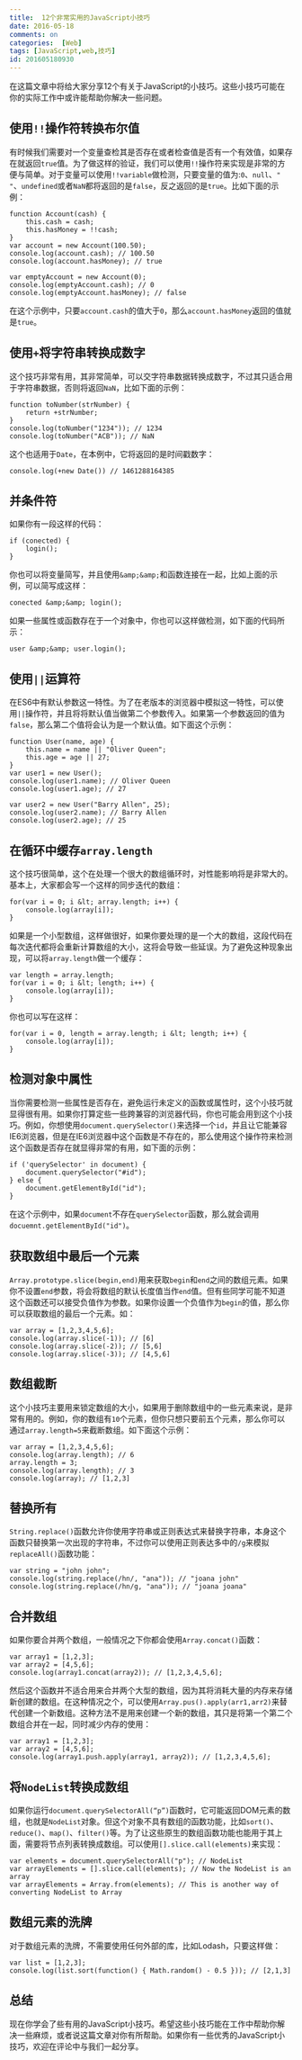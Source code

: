 ```yaml
---
title:  12个非常实用的JavaScript小技巧
date: 2016-05-18
comments: on
categories:  [Web]
tags: [JavaScript,web,技巧]
id: 201605180930
---
```


在这篇文章中将给大家分享12个有关于JavaScript的小技巧。这些小技巧可能在你的实际工作中或许能帮助你解决一些问题。

<!-- more -->

## 使用`!!`操作符转换布尔值

有时候我们需要对一个变量查检其是否存在或者检查值是否有一个有效值，如果存在就返回`true`值。为了做这样的验证，我们可以使用`!!`操作符来实现是非常的方便与简单。对于变量可以使用`!!variable`做检测，只要变量的值为:`0`、`null`、`" "`、`undefined`或者`NaN`都将返回的是`false`，反之返回的是`true`。比如下面的示例：

```
function Account(cash) {
    this.cash = cash;
    this.hasMoney = !!cash;
}
var account = new Account(100.50);
console.log(account.cash); // 100.50
console.log(account.hasMoney); // true

var emptyAccount = new Account(0);
console.log(emptyAccount.cash); // 0
console.log(emptyAccount.hasMoney); // false
```

在这个示例中，只要`account.cash`的值大于`0`，那么`account.hasMoney`返回的值就是`true`。

## 使用`+`将字符串转换成数字

这个技巧非常有用，其非常简单，可以交字符串数据转换成数字，不过其只适合用于字符串数据，否则将返回`NaN`，比如下面的示例：

```
function toNumber(strNumber) {
    return +strNumber;
}
console.log(toNumber("1234")); // 1234
console.log(toNumber("ACB")); // NaN
```

这个也适用于`Date`，在本例中，它将返回的是时间戳数字：

```
console.log(+new Date()) // 1461288164385
```

## 并条件符

如果你有一段这样的代码：

```
if (conected) {
    login();
}
```

你也可以将变量简写，并且使用`&amp;&amp;`和函数连接在一起，比如上面的示例，可以简写成这样：

```
conected &amp;&amp; login();
```

如果一些属性或函数存在于一个对象中，你也可以这样做检测，如下面的代码所示：

```
user &amp;&amp; user.login();
```

## 使用`||`运算符

在ES6中有默认参数这一特性。为了在老版本的浏览器中模拟这一特性，可以使用`||`操作符，并且将将默认值当做第二个参数传入。如果第一个参数返回的值为`false`，那么第二个值将会认为是一个默认值。如下面这个示例：

```
function User(name, age) {
    this.name = name || "Oliver Queen";
    this.age = age || 27;
}
var user1 = new User();
console.log(user1.name); // Oliver Queen
console.log(user1.age); // 27

var user2 = new User("Barry Allen", 25);
console.log(user2.name); // Barry Allen
console.log(user2.age); // 25
```

## 在循环中缓存`array.length`

这个技巧很简单，这个在处理一个很大的数组循环时，对性能影响将是非常大的。基本上，大家都会写一个这样的同步迭代的数组：

```
for(var i = 0; i &lt; array.length; i++) {
    console.log(array[i]);
}
```

如果是一个小型数组，这样做很好，如果你要处理的是一个大的数组，这段代码在每次迭代都将会重新计算数组的大小，这将会导致一些延误。为了避免这种现象出现，可以将`array.length`做一个缓存：

```
var length = array.length;
for(var i = 0; i &lt; length; i++) {
    console.log(array[i]);
}
```

你也可以写在这样：

```
for(var i = 0, length = array.length; i &lt; length; i++) {
    console.log(array[i]);
}
```

## 检测对象中属性

当你需要检测一些属性是否存在，避免运行未定义的函数或属性时，这个小技巧就显得很有用。如果你打算定些一些跨兼容的浏览器代码，你也可能会用到这个小技巧。例如，你想使用`document.querySelector()`来选择一个`id`，并且让它能兼容IE6浏览器，但是在IE6浏览器中这个函数是不存在的，那么使用这个操作符来检测这个函数是否存在就显得非常的有用，如下面的示例：

```
if ('querySelector' in document) {
    document.querySelector("#id");
} else {
    document.getElementById("id");
}
```

在这个示例中，如果`document`不存在`querySelector`函数，那么就会调用`docuemnt.getElementById("id")`。

## 获取数组中最后一个元素

`Array.prototype.slice(begin,end)`用来获取`begin`和`end`之间的数组元素。如果你不设置`end`参数，将会将数组的默认长度值当作`end`值。但有些同学可能不知道这个函数还可以接受负值作为参数。如果你设置一个负值作为`begin`的值，那么你可以获取数组的最后一个元素。如：

```
var array = [1,2,3,4,5,6];
console.log(array.slice(-1)); // [6]
console.log(array.slice(-2)); // [5,6]
console.log(array.slice(-3)); // [4,5,6]
```

## 数组截断

这个小技巧主要用来锁定数组的大小，如果用于删除数组中的一些元素来说，是非常有用的。例如，你的数组有`10`个元素，但你只想只要前五个元素，那么你可以通过`array.length=5`来截断数组。如下面这个示例：

```
var array = [1,2,3,4,5,6];
console.log(array.length); // 6
array.length = 3;
console.log(array.length); // 3
console.log(array); // [1,2,3]
```

## 替换所有

`String.replace()`函数允许你使用字符串或正则表达式来替换字符串，本身这个函数只替换第一次出现的字符串，不过你可以使用正则表达多中的`/g`来模拟`replaceAll()`函数功能：

```
var string = "john john";
console.log(string.replace(/hn/, "ana")); // "joana john"
console.log(string.replace(/hn/g, "ana")); // "joana joana"
```

## 合并数组

如果你要合并两个数组，一般情况之下你都会使用`Array.concat()`函数：

```
var array1 = [1,2,3];
var array2 = [4,5,6];
console.log(array1.concat(array2)); // [1,2,3,4,5,6];
```

然后这个函数并不适合用来合并两个大型的数组，因为其将消耗大量的内存来存储新创建的数组。在这种情况之个，可以使用`Array.pus().apply(arr1,arr2)`来替代创建一个新数组。这种方法不是用来创建一个新的数组，其只是将第一个第二个数组合并在一起，同时减少内存的使用：

```
var array1 = [1,2,3];
var array2 = [4,5,6];
console.log(array1.push.apply(array1, array2)); // [1,2,3,4,5,6];
```

## 将`NodeList`转换成数组

如果你运行`document.querySelectorAll(“p”)`函数时，它可能返回DOM元素的数组，也就是`NodeList`对象。但这个对象不具有数组的函数功能，比如`sort()`、`reduce()`、`map()`、`filter()`等。为了让这些原生的数组函数功能也能用于其上面，需要将节点列表转换成数组。可以使用`[].slice.call(elements)`来实现：

```
var elements = document.querySelectorAll("p"); // NodeList
var arrayElements = [].slice.call(elements); // Now the NodeList is an array
var arrayElements = Array.from(elements); // This is another way of converting NodeList to Array
```

## 数组元素的洗牌

对于数组元素的洗牌，不需要使用任何外部的库，比如Lodash，只要这样做：

```
var list = [1,2,3];
console.log(list.sort(function() { Math.random() - 0.5 })); // [2,1,3]
```

## 总结

现在你学会了些有用的JavaScript小技巧。希望这些小技巧能在工作中帮助你解决一些麻烦，或者说这篇文章对你有所帮助。如果你有一些优秀的JavaScript小技巧，欢迎在评论中与我们一起分享。
